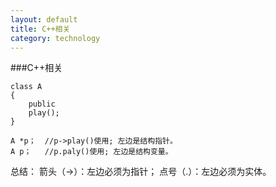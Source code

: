 ```yaml
---
layout: default
title: C++相关
category: technology
---
```


###C++相关


	class A 
	{ 
      	public 
      	play(); 
	}

	A *p；  //p->play()使用; 左边是结构指针。 
	A p；   //p.paly()使用; 左边是结构变量。

总结：
箭头（->）：左边必须为指针；
点号（.）：左边必须为实体。